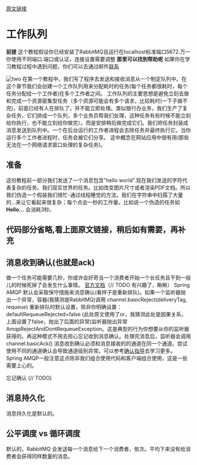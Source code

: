 [原文链接](https://www.rabbitmq.com/tutorials/tutorial-two-spring-amqp.html)
# 工作队列
**前提**
这个教程假设你已经安装了RabbitMQ且运行在localhost标准端口5672.万一你使用不同端口.端口或认证，连接设置需要调整
**那里可以找到帮助呢**
如果你在学习教程过程中遇到问题，你们可以去通过邮件[联系](https://groups.google.com/forum/#!forum/rabbitmq-users)

![two](https://www.rabbitmq.com/img/tutorials/python-two.png)
在第一个教程中，我们写了程序去发送和接收消息从一个制定队列中。在这个章节我们会创建一个工作队列用来分配耗时的任务(每个任务都很耗时，每个任务分配给一个工作者)在多个工作者之间。
工作队列的主要思想是避免立刻去做和完成一个资源密集型任务（多个资源可能会有多个请求，比较耗时(一下子做不完)，前面已经有人在排队了，并不能立即处理。类似银行办业务，我们生产了复杂任务，它们排成一个队列，多个业务员帮我们处理，这种任务有些时候不能立刻给你执行，也不能立刻给你做完）。而是安排稍后做完成它们。我们把任务封装成消息发送到队列中。一个在后台运行的工作者进程会去除任务并最终执行它。当你运行多个工作者进程时，任务会被它们分享。
这中概念在网站应用中很有用(那些无法在一个网络请求窗口处理的复杂任务)。
## 准备
这份教程前一部分我们发送了一个消息包含"hello world".现在我们发送的字符代表复杂的任务。我们现实世界的任务。比如改变图片尺寸或者渲染PDF文档。所以我们伪造一个假装我们很忙-通过线程睡觉的方法。我们在字符串中妇孺了大量的...来让它看起来很复杂；每个点会一秒的工作量。比如说一个伪造的任务如**Hello...** 会消耗3秒。

## 代码部分省略,看上面原文链接，稍后如有需要，再补充

## 消息收到确认(也就是ack)
做一个任务可能需要几秒，你或许会好奇当一个消费者开始一个长任务且干到一般儿的时候死掉了会发生什么事情。
[官方文档](https://www.rabbitmq.com/confirms.html)（// TODO 有兴趣了，瞅瞅）
Spring AMQP 默认会采取保守措施来消息确认(看样子是重新排队)。如果一个监听器抛出一个异常，容器(我猜测是RabbitMQ)调用
  channel.basicReject(deliveryTag, requeue)
重新排队时默认设置，除非你明确设置：
  defaultRequeueRejected=false
(此处原文使用了or，我猜测此处是因果关系，上面设置了false，抛出了后面的异常)监听器抛出异常AmqpRejectAndDontRequeueException。这是典型的行为你想要从你的监听器获得的。再这种模式不用去担心忘记收到消息确认。处理完消息后，监听器会调用
  channel.basicAck()
消息收到确认必须和消息接收的的通道在同一个通道。尝试使用不同的通道确认会导致通道级别异常。可以参考[确认指导](https://www.rabbitmq.com/confirms.html)去学习更多。Spring AMQP一般注意这点除非我们组合使用代码和客户端组合使用，这是一些需要上心的。

忘记确认
(// TODO)

## 消息持久化
消息持久化是默认的。

## 公平调度 vs 循环调度
默认的。RabbitMQ 会发送每一个消息给下一个消费者，依次。平均下来没有给消费者会获得同样数量的消息。

  
